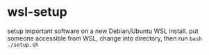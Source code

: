 # wsl-setup

setup important software on a new Debian/Ubuntu WSL install. put someone accessible from WSL, change into directory, then run `bash ./setup.sh`
